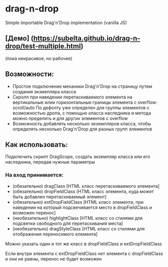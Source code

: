 # drag-n-drop
Simple importable Drag'n'Drop implementation (vanilla JS) 
## [Демо] (https://subelta.github.io/drag-n-drop/test-multiple.html)
 (пока некрасивое, но рабочее)
## Возможности:
+ Простое подключение механики Drag'n'Drop на страницу путем создания экзмепляра класса
+ Скролл при наведении перетаскиваемого элемента на вертикальные илии горизонтальные границы элемента с overflow: scroll/auto
По дефолту уже определен для группы элементов с возможностью дропа, с помощью класса наследника и метода можно пределить и для других элементов с overflow
+ Возможность добавлять несколько экземпляров класса, чтобы определять несколько Drag'n'Drop для разных групп элементов

## Как использовать:
Подключить скрипт DragScope, создать экземпляр класса или его наследника, передав нужные параметры
### На вход принимается:
+ (обязательно) dragClass [HTML класс перетаскиваемого элемента]
+ (обязательно) dropFieldClass [HTML класс элемента, куда может быть добавлен перетаскиваемый элемент]
+ (обязательно) extDropFieldClass [HTML класс элемента, при наведении на который подсвечивается место в dropFieldClass и возможен перенос]
+ (необязательно) highlightClass [HTML класс со стилями для подсветки свободного для перетаскивания места]
+ (необязательно) dragStyleClass [HTML класс со стилями для отображения переносимого елемента]

Можно указать один и тот же класс в dropFieldClass и extDropFieldClass

Если внутри элемента с extDropFieldClass нет элемента с dropFieldClass и они не равны, перенос не будет возможен
